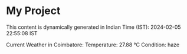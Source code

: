 # My Project

This content is dynamically generated in Indian Time (IST): 2024-02-05 22:55:08 IST


Current Weather in Coimbatore:
Temperature: 27.88 °C
Condition: haze
